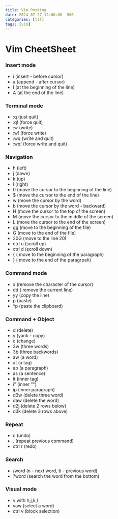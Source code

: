 ```yaml
---
title: Vim Posting
date: 2024-07-27 12:00:00 -500
categories: [til]
tags: [vim]
---
```


# Vim CheetSheet

### Insert mode

- i (insert - before cursor)
- a (append - after cursor)
- I (at the beginning of the line)
- A (at the end of the line)

### Terminal mode

- :q (just quit)
- :q! (force quit)
- :w (write)
- :w! (force write)
- :wq (write and quit)
- :wq! (force write and quit)

### Navigation

- h (left)
- j (down)
- k (up)
- l (right)
- 0 (move the cursor to the beginning of the line)
- $ (move the cursor to the end of the line)
- w (move the cursor by the word)
- b (move the cursor by the word - backward)
- H (move the cursor to the top of the screen)
- M (move the cursor to the middle of the screen)
- L (move the cursor to the end of the screen)
- gg (move to the beginning of the file)
- G (move to the end of the file)
- 20G (move to the line 20)
- ctrl u (scroll up)
- ctrl d (scroll down)
- { ( move to the beginning of the paragraph)
- } ( move to the end of the paragrpah)

### Command mode

- x (remove the character of the cursor)
- dd ( remove the current line)
- yy (copy the line)
- p (paste)
- \*p (paste the clipboard)

### Command + Object

- d (delete)
- y (yank - copy)
- c (change)
- 3w (three words)
- 3b (three backwords)
- aw (a word)
- at (a tag)
- ap (a paragraph)
- as (a sentence)
- it (inner tag)
- i" (inner "")
- ip (inner paragraph)
- d3w (delete three word)
- daw (delete the word)
- d2j (delete 2 rows below)
- d3k (delete 3 rows above)

### Repeat

- u (undo)
- . (repeat previous command)
- ctrl r (redo)

### Search

- /word (n - next word, b - previous word)
- ?word (search the word from the bottom)

### Visual mode

- v with h,j,k,l
- vaw (select a word)
- ctrl v (block selection)
